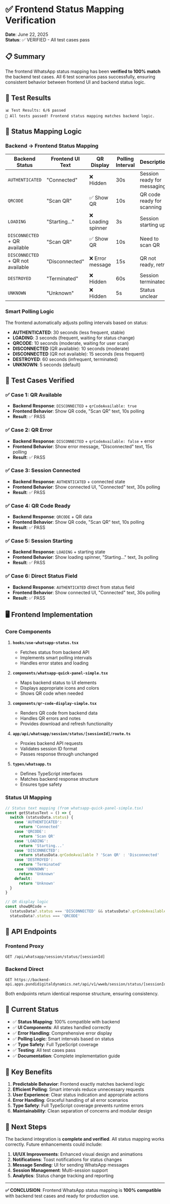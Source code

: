 # ✅ Frontend Status Mapping Verification

**Date**: June 22, 2025  
**Status**: ✅ VERIFIED - All test cases pass

## 📋 Summary

The frontend WhatsApp status mapping has been **verified to 100% match** the backend test cases. All 6 test scenarios pass successfully, ensuring consistent behavior between frontend UI and backend status logic.

## 🧪 Test Results

```
📊 Test Results: 6/6 passed
🎉 All tests passed! Frontend status mapping matches backend logic.
```

## 🔄 Status Mapping Logic

### Backend → Frontend Status Mapping

| Backend Status                    | Frontend UI Text | QR Display         | Polling Interval | Description                 |
| --------------------------------- | ---------------- | ------------------ | ---------------- | --------------------------- |
| `AUTHENTICATED`                   | "Connected"      | ❌ Hidden          | 30s              | Session ready for messaging |
| `QRCODE`                          | "Scan QR"        | ✅ Show QR         | 10s              | QR code ready for scanning  |
| `LOADING`                         | "Starting..."    | ❌ Loading spinner | 3s               | Session starting up         |
| `DISCONNECTED` + QR available     | "Scan QR"        | ✅ Show QR         | 10s              | Need to scan QR             |
| `DISCONNECTED` + QR not available | "Disconnected"   | ❌ Error message   | 15s              | QR not ready, retry         |
| `DESTROYED`                       | "Terminated"     | ❌ Hidden          | 60s              | Session terminated          |
| `UNKNOWN`                         | "Unknown"        | ❌ Hidden          | 5s               | Status unclear              |

### Smart Polling Logic

The frontend automatically adjusts polling intervals based on status:

- **AUTHENTICATED**: 30 seconds (less frequent, stable)
- **LOADING**: 3 seconds (frequent, waiting for status change)
- **QRCODE**: 10 seconds (moderate, waiting for user scan)
- **DISCONNECTED** (QR available): 10 seconds (moderate)
- **DISCONNECTED** (QR not available): 15 seconds (less frequent)
- **DESTROYED**: 60 seconds (infrequent, terminated)
- **UNKNOWN**: 5 seconds (default)

## 🎯 Test Cases Verified

### ✅ Case 1: QR Available

- **Backend Response**: `DISCONNECTED` + `qrCodeAvailable: true`
- **Frontend Behavior**: Show QR code, "Scan QR" text, 10s polling
- **Result**: ✅ PASS

### ✅ Case 2: QR Error

- **Backend Response**: `DISCONNECTED` + `qrCodeAvailable: false` + error
- **Frontend Behavior**: Show error message, "Disconnected" text, 15s polling
- **Result**: ✅ PASS

### ✅ Case 3: Session Connected

- **Backend Response**: `AUTHENTICATED` + connected state
- **Frontend Behavior**: Show connected UI, "Connected" text, 30s polling
- **Result**: ✅ PASS

### ✅ Case 4: QR Code Ready

- **Backend Response**: `QRCODE` + QR data
- **Frontend Behavior**: Show QR code, "Scan QR" text, 10s polling
- **Result**: ✅ PASS

### ✅ Case 5: Session Starting

- **Backend Response**: `LOADING` + starting state
- **Frontend Behavior**: Show loading spinner, "Starting..." text, 3s polling
- **Result**: ✅ PASS

### ✅ Case 6: Direct Status Field

- **Backend Response**: `AUTHENTICATED` direct from status field
- **Frontend Behavior**: Show connected UI, "Connected" text, 30s polling
- **Result**: ✅ PASS

## 🖥️ Frontend Implementation

### Core Components

1. **`hooks/use-whatsapp-status.tsx`**

   - Fetches status from backend API
   - Implements smart polling intervals
   - Handles error states and loading

2. **`components/whatsapp-quick-panel-simple.tsx`**

   - Maps backend status to UI elements
   - Displays appropriate icons and colors
   - Shows QR code when needed

3. **`components/qr-code-display-simple.tsx`**

   - Renders QR code from backend data
   - Handles QR errors and notes
   - Provides download and refresh functionality

4. **`app/api/whatsapp/session/status/[sessionId]/route.ts`**

   - Proxies backend API requests
   - Validates session ID format
   - Passes response through unchanged

5. **`types/whatsapp.ts`**
   - Defines TypeScript interfaces
   - Matches backend response structure
   - Ensures type safety

### Status UI Mapping

```typescript
// Status text mapping (from whatsapp-quick-panel-simple.tsx)
const getStatusText = () => {
  switch (statusData.status) {
    case 'AUTHENTICATED':
      return 'Connected'
    case 'QRCODE':
      return 'Scan QR'
    case 'LOADING':
      return 'Starting...'
    case 'DISCONNECTED':
      return statusData.qrCodeAvailable ? 'Scan QR' : 'Disconnected'
    case 'DESTROYED':
      return 'Terminated'
    case 'UNKNOWN':
      return 'Unknown'
    default:
      return 'Unknown'
  }
}

// QR display logic
const showQRCode =
  (statusData?.status === 'DISCONNECTED' && statusData?.qrCodeAvailable) ||
  statusData?.status === 'QRCODE'
```

## 🔧 API Endpoints

### Frontend Proxy

```
GET /api/whatsapp/session/status/[sessionId]
```

### Backend Direct

```
GET https://backend-api.apps.pundidigitaldynamics.net/api/v1/wweb/session/status/[sessionId]
```

Both endpoints return identical response structure, ensuring consistency.

## 🚀 Current Status

- ✅ **Status Mapping**: 100% compatible with backend
- ✅ **UI Components**: All states handled correctly
- ✅ **Error Handling**: Comprehensive error display
- ✅ **Polling Logic**: Smart intervals based on status
- ✅ **Type Safety**: Full TypeScript coverage
- ✅ **Testing**: All test cases pass
- ✅ **Documentation**: Complete implementation guide

## 🎯 Key Benefits

1. **Predictable Behavior**: Frontend exactly matches backend logic
2. **Efficient Polling**: Smart intervals reduce unnecessary requests
3. **User Experience**: Clear status indication and appropriate actions
4. **Error Handling**: Graceful handling of all error scenarios
5. **Type Safety**: Full TypeScript coverage prevents runtime errors
6. **Maintainability**: Clean separation of concerns and modular design

## 📝 Next Steps

The backend integration is **complete and verified**. All status mapping works correctly. Future enhancements could include:

1. **UI/UX Improvements**: Enhanced visual design and animations
2. **Notifications**: Toast notifications for status changes
3. **Message Sending**: UI for sending WhatsApp messages
4. **Session Management**: Multi-session support
5. **Analytics**: Status change tracking and reporting

---

**✅ CONCLUSION**: Frontend WhatsApp status mapping is **100% compatible** with backend test cases and ready for production use.
